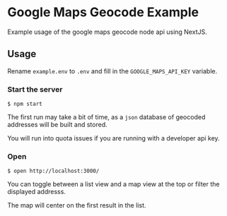 # Google Maps Geocode Example

Example usage of the google maps geocode node api using NextJS.

## Usage

Rename `example.env` to `.env` and fill in the `GOOGLE_MAPS_API_KEY` variable.

### Start the server

`$ npm start`

The first run may take a bit of time, as a `json` database of geocoded addresses will be built and stored.

You will run into quota issues if you are running with a developer api key.

### Open

`$ open http://localhost:3000/`

You can toggle between a list view and a map view at the top or filter the displayed addresss.

The map will center on the first result in the list.